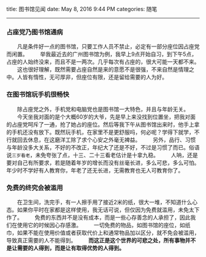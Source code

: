 title: 图书馆见闻
date: May 8, 2016 9:44 PM
categories: 随笔

---

### 占座党乃图书馆通病
　　凡是条件好一点的图书馆，只要工作人员不禁止，必定有一部分座位因占座党而闲置。
　　举我最近去的广州图书馆为例，我早上9点开始自习，到下午5点，占座的人始终没来，而且不是一两次。几乎每次有占座的，很大可能一天都不来。
　　这也很好理解，既然需要占座自然是来的意愿不是很强，不来自然是情理之中。人皆有惰性，无可厚非，但座位有限，还是留给需要的人为好。

### 在图书馆玩手机很畅快
　　除占座党之外，手机党和电脑党也是图书馆一大特色，并且与年龄无关。
　　今天坐我对面的是个大概60岁的大爷，先是早上来没找到位置坐，把我对面的占座党呵斥了一通，抢了她占的座位。然后等我下午从图书馆出来时，他手上拿的手机还没有放下。既然玩手机，在家里不是更舒服吗，何必呢？学得下就学，不行就回去休息，在这磨洋工除了求个心安之外毫无裨益。
　　另外，品行、习惯与年龄没多大关系，不好的不改正，年纪大了还是不好，不过是习惯了而已。俗语说`三岁看老`，未免夸张了点，十三、二十三看老估计是十拿九稳。
　　人呐，还是要对自己有所要求，若是随着年岁的增长而没有丝毫长进，多么可悲，多么可怕。年少时不学好有人教育你，年老了还无长进，无需教育也无人可教育你了。

### 免费的终究会被滥用
　　在卫生间，洗完手，有一人擦手用了接近2米的纸，很大一堆，不知道什么心态。如果你平时在家都是这样使用，我无话可说，但仅因为免费就滥用，未免太下作了。
　　免费的东西并不是没有成本，而是一些心存善念的人承担了，因此我们在使用它的时候因心存感激。
　　一切免费的物品，如图书馆的座位，如纸巾，如果不能在使用价值或者获取代价上和通常物品加以区分，就不免会被滥用，导致真正需要的人不能得到。
　　**而这正是这个世界的可悲之处，所有事物并不是让需要的人得到，而是让有取得优势的人得到。**

